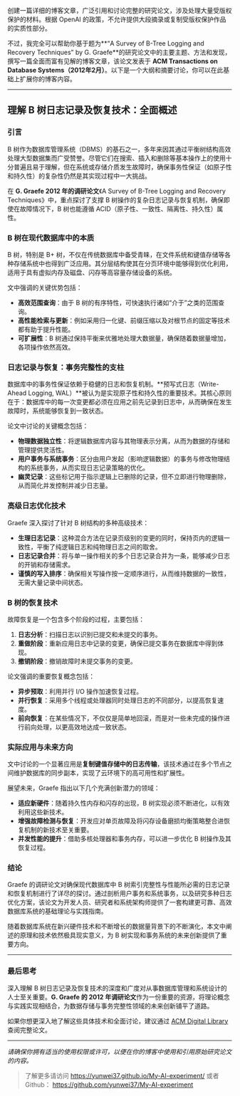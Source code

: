 创建一篇详细的博客文章，广泛引用和讨论完整的研究论文，涉及处理大量受版权保护的材料。根据 OpenAI 的政策，不允许提供大段摘录或复制受版权保护作品的实质性部分。

不过，我完全可以帮助你基于题为**“A Survey of B-Tree Logging and Recovery Techniques” by G. Graefe**的研究论文中的主要主题、方法和发现，撰写一篇全面而富有见解的博客文章，该论文发表于 **ACM Transactions on Database Systems（2012年2月）**。以下是一个大纲和摘要讨论，你可以在此基础上扩展你的博客内容。

---

## 理解 B 树日志记录及恢复技术：全面概述

### 引言

B 树作为数据库管理系统（DBMS）的基石之一，多年来因其通过平衡树结构高效处理大型数据集而广受赞誉。尽管它们在搜索、插入和删除等基本操作上的使用十分普遍且易于理解，但在系统或存储介质发生故障时，确保事务性保证（如原子性和持久性）的复杂性仍然是其实现过程中一大挑战。

在 **G. Graefe 2012 年的调研论文**《A Survey of B-Tree Logging and Recovery Techniques》中，重点探讨了支撑 B 树操作的复杂日志记录与恢复机制，确保即使在故障情况下，B 树也能遵循 ACID（原子性、一致性、隔离性、持久性）属性。

### B 树在现代数据库中的本质

B 树，特别是 B+ 树，不仅在传统数据库中备受青睐，在文件系统和键值存储等各种存储系统中也得到广泛应用。其分层结构使其在分页环境中能够得到优化利用，适用于具有虚拟内存及磁盘、闪存等高容量存储设备的系统。

文中强调的关键优势包括：
- **高效范围查询**：由于 B 树的有序特性，可快速执行诸如“介于”之类的范围查询。
- **高性能检索与更新**：例如采用归一化键、前缀压缩以及对根节点的固定等技术都有助于提升性能。
- **可扩展性**：B 树通过保持平衡来优雅地处理大数据量，确保随着数据量增加，各项操作依然高效。

### 日志记录与恢复：事务完整性的支柱

数据库中的事务性保证依赖于稳健的日志和恢复机制。**预写式日志（Write-Ahead Logging, WAL）**被认为是实现原子性和持久性的重要技术。其核心原则在于：数据库中的每一次变更都必须在应用之前先记录到日志中，从而确保在发生故障时，系统能够恢复到一致状态。

论文中讨论的关键概念包括：
- **物理数据独立性**：将逻辑数据库内容与其物理表示分离，从而为数据的存储和管理提供灵活性。
- **用户事务与系统事务**：区分由用户发起（影响逻辑数据）的事务与修改物理结构的系统事务，从而实现日志记录策略的优化。
- **幽灵记录**：这些标记用于指示逻辑上已删除的记录，但不立即进行物理删除，从而简化并发控制并减少日志量。

### 高级日志优化技术

Graefe 深入探讨了针对 B 树结构的多种高级技术：
- **生理日志记录**：这种混合方法在记录页级别的变更的同时，保持页内的逻辑一致性，平衡了纯逻辑日志和纯物理日志之间的取舍。
- **日志记录合并**：将与单一操作相关的多个日志记录合并为一条，能够减少日志的开销和存储需求。
- **谨慎的写入排序**：确保相关写操作按一定顺序进行，从而维持数据的一致性，无需大量记录中间状态。

### B 树的恢复技术

故障恢复是一个包含多个阶段的过程，主要包括：
1. **日志分析**：扫描日志以识别已提交和未提交的事务。
2. **重做阶段**：重新应用日志中记录的变更，确保已提交事务在数据库中得到体现。
3. **撤销阶段**：撤销故障时未提交事务的变更。

论文强调的重要恢复概念包括：
- **异步预取**：利用并行 I/O 操作加速恢复过程。
- **并行恢复**：采用多个线程或处理器同时处理日志的不同部分，以提高恢复速度。
- **前向恢复**：在某些情况下，不仅仅是简单地回滚，而是对一些未完成的操作进行前向处理，以更高效地达成一致状态。

### 实际应用与未来方向

文中讨论的一个显著应用是**复制键值存储中的日志传输**，该技术通过在多个节点之间维护数据库的同步副本，实现了云环境下的高可用性和扩展性。

展望未来，Graefe 指出以下几个充满创新潜力的领域：
- **适应新硬件**：随着持久性内存和闪存的出现，B 树实现必须不断进化，以有效利用这些新技术。
- **增强故障检测与恢复**：开发应对单页故障及将闪存设备磨损均衡策略整合进恢复机制的新技术至关重要。
- **并发性能的提升**：借助多核处理器和事务内存，可以进一步优化 B 树操作及其恢复过程。

### 结论

Graefe 的调研论文对确保现代数据库中 B 树索引完整性与性能所必需的日志记录和恢复机制进行了详尽的探讨。通过剖析用户事务和系统事务，以及研究多种日志优化方案，该论文为开发人员、研究者和系统架构师提供了一套构建更可靠、高效数据库系统的基础理论与实践指南。

随着数据库系统在新兴硬件技术和不断增长的数据量背景下的不断演化，本文中阐述的原理和技术依然极具现实意义，为 B 树实现和事务系统的未来创新提供了重要方向。

---

### 最后思考

深入理解 B 树日志记录及恢复技术的深度和广度对从事数据库管理和系统设计的人士至关重要。**G. Graefe 的 2012 年调研论文**作为一份重要的资源，将理论概念与实践实现相结合，为数据存储与事务完整性领域的未来创新铺平了道路。

如果你想更深入地了解这些具体技术和全面讨论，建议通过 [ACM Digital Library](http://doi.acm.org/10.1145/2109196.2109197) 查阅完整论文。

---

*请确保你拥有适当的使用权限或许可，以便在你的博客中使用和引用原始研究论文的内容。*

> 了解更多请访问 <https://yunwei37.github.io/My-AI-experiment/> 或者 Github： <https://github.com/yunwei37/My-AI-experiment>